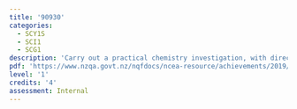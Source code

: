 ```yaml
---
title: '90930'
categories:
  - SCY1S
  - SCI1
  - SCG1
description: 'Carry out a practical chemistry investigation, with direction'
pdf: 'https://www.nzqa.govt.nz/nqfdocs/ncea-resource/achievements/2019/as90930.pdf'
level: '1'
credits: '4'
assessment: Internal
---
```


